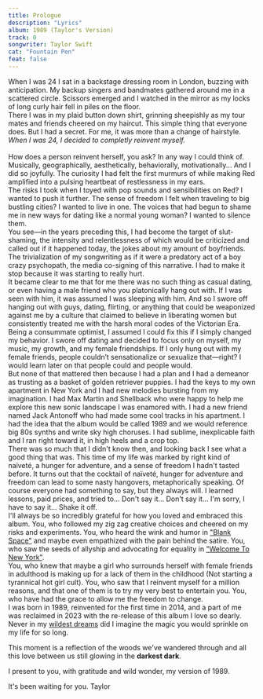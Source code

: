 ```yaml
---
title: Prologue
description: "Lyrics"
album: 1989 (Taylor's Version)
track: 0
songwriter: Taylor Swift
cat: "Fountain Pen"
feat: false
---
```


When I was 24 I sat in a backstage dressing room in London, buzzing with anticipation. My backup singers and bandmates gathered around me in a scattered circle. Scissors emerged and I watched in the mirror as my locks of long curly hair fell in piles on the floor.<br />
There I was in my plaid button down shirt, grinning sheepishly as my tour mates and friends cheered on my haircut. This simple thing that everyone does. But I had a secret. For me, it was more than a change of hairstyle. <em>When I was 24, I decided to completly reinvent myself.</em>
<br />
<br />
How does a person reinvent herself, you ask? In any way I could think of. Musically, geographically, aesthetically, behaviorally, motivationally... And I did so joyfully. The curiosity I had felt the first murmurs of while making Red amplified into a pulsing heartbeat of restlessness in my ears.
<br />
The risks I took when I toyed with pop sounds and sensibilities on Red? I wanted to push it further. The sense of freedom I felt when traveling to big bustling cities? I wanted to live in one. The voices that had begun to shame me in new ways for dating like a normal young woman? I wanted to silence them.
<br />
You see—in the years preceding this, I had become the target of slut-shaming, the intensity and relentlessness of which would be criticized and called out if it happened today, the jokes about my amount of boyfriends. The trivialization of my songwriting as if it were a predatory act of a boy crazy psychopath, the media co-signing of this narrative. I had to make it stop because it was starting to really hurt.
<br />
It became clear to me that for me there was no such thing as casual dating, or even having a male friend who you platonically hang out with. If I was seen with him, it was assumed I was sleeping with him. And so I swore off hanging out with guys, dating, flirting, or anything that could be weaponized against me by a culture that claimed to believe in liberating women but consistently treated me with the harsh moral codes of the Victorian Era.
<br />
Being a consummate optimist, I assumed I could fix this if I simply changed my behavior. I swore off dating and decided to focus only on myself, my music, my growth, and my female friendships. If I only hung out with my female friends, people couldn’t sensationalize or sexualize that—right? I would learn later on that people could and people would.
<br />
But none of that mattered then because I had a plan and I had a demeanor as trusting as a basket of golden retriever puppies. I had the keys to my own apartment in New York and I had new melodies bursting from my imagination. I had Max Martin and Shellback who were happy to help me explore this new sonic landscape I was enamored with. I had a new friend named Jack Antonoff who had made some cool tracks in his apartment. I had the idea that the album would be called 1989 and we would reference big 80s synths and write sky high choruses. I had sublime, inexplicable faith and I ran right toward it, in high heels and a crop top.
<br />
There was so much that I didn't know then, and looking back I see what a good thing that was. This time of my life was marked by right kind of naïveté, a hunger for adventure, and a sense of freedom I hadn't tasted before. It turns out that the cocktail of naïveté, hunger for adventure and freedom can lead to some nasty hangovers, metaphorically speaking. Of course everyone had something to say, but they always will. I learned lessons, paid prices, and tried to... Don't say it... Don't say it... I'm sorry, I have to say it... Shake it off.
<br />
I'll always be so incredibly grateful for how you loved and embraced this album. You, who followed my zig zag creative choices and cheered on my risks and experiments. You, who heard the wink and humor in ["Blank Space"](./blank-space.md) and maybe even empathized with the pain behind the satire. You, who saw the seeds of allyship and advocating for equality in ["Welcome To New York"](./welcome-to-new-york.md).<br />
You, who knew that maybe a girl who surrounds herself with female friends in adulthood is making up for a lack of them in the childhood (Not starting a tyrannical hot girl cult). You, who saw that I reinvent myself for a million reasons, and that one of them is to try my very best to entertain you. You, who have had the grace to allow me the freedom to change.
<br />
I was born in 1989, reinvented for the first time in 2014, and a part of me was reclaimed in 2023 with the re-release of this album I love so dearly. Never in my [wildest dreams](./wildest-dreams.md) did I imagine the magic you would sprinkle on my life for so long.

This moment is a reflection of the woods we've wandered through and all this love between us still glowing in the <b>darkest dark</b>.

I present to you, with gratitude and wild wonder, my version of 1989.

It's been waiting for you.
Taylor
